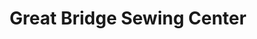 ---
title: "Great Bridge Sewing Center"
url: /chesapeake/great-bridge-sewing-center/
shop: fabric
---